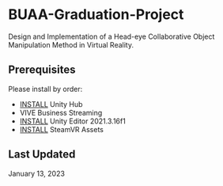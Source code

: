 # BUAA-Graduation-Project
Design and Implementation of a Head-eye Collaborative Object Manipulation Method in Virtual Reality. 

## Prerequisites

Please install by order:

* [INSTALL](https://unity.com/download) Unity Hub
* VIVE Business Streaming
* [INSTALL](unityhub://2021.3.16f) Unity Editor 2021.3.16f1
* [INSTALL](https://assetstore.unity.com/packages/tools/integration/steamvr-plugin-32647#reviews) SteamVR Assets

## Last Updated

January 13, 2023
